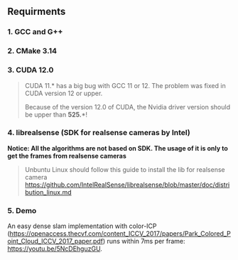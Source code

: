
## Requirments
### 1. GCC and G++

### 2. CMake 3.14 

### 3. CUDA 12.0
> CUDA 11.* has a big bug with GCC 11 or 12. The problem was fixed in CUDA version 12 or upper. 
> 
> Because of the version 12.0 of CUDA, the Nvidia driver version should be upper than **525.***! 

### 4. librealsense (SDK for realsense cameras by Intel)
**Notice: All the algorithms are not based on SDK. The usage of it is only to get the frames from realsense cameras**
> Unbuntu Linux should follow this guide to install the lib for realsense camera
https://github.com/IntelRealSense/librealsense/blob/master/doc/distribution_linux.md

### 5. Demo 
An easy dense slam implementation with color-ICP (https://openaccess.thecvf.com/content_ICCV_2017/papers/Park_Colored_Point_Cloud_ICCV_2017_paper.pdf) runs within 7ms per frame: https://youtu.be/5NcDEhguzGU.
